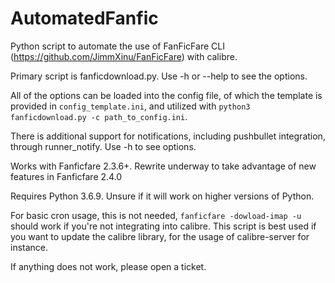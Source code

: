 # AutomatedFanfic

Python script to automate the use of FanFicFare CLI (https://github.com/JimmXinu/FanFicFare) with calibre.

Primary script is fanficdownload.py. Use -h or --help to see the options.

All of the options can be loaded into the config file, of which the template is provided in `config_template.ini`, and utilized with `python3 fanficdownload.py -c path_to_config.ini`.

There is additional support for notifications, including pushbullet integration, through runner_notify. Use -h to see options.

Works with Fanficfare 2.3.6+. Rewrite underway to take advantage of new features in Fanficfare 2.4.0

Requires Python 3.6.9. Unsure if it will work on higher versions of Python.

For basic cron usage, this is not needed, `fanficfare -dowload-imap -u` should work if you're not integrating into calibre. This script is best used if you want to update the calibre library, for the usage of calibre-server for instance.

If anything does not work, please open a ticket.